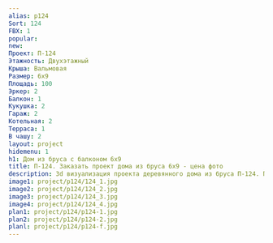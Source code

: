 ```yaml
---
alias: p124
Sort: 124
FBX: 1
popular: 
new: 
Проект: П-124
Этажность: Двухэтажный
Крыша: Вальмовая
Размер: 6х9
Площадь: 100
Эркер: 2
Балкон: 1
Кукушка: 2
Гараж: 2
Котельная: 2
Терраса: 1
В чашу: 2
layout: project
hidemenu: 1
h1: Дом из бруса с балконом 6х9
title: П-124. Заказать проект дома из бруса 6х9 - цена фото
description: 3d визуализация проекта деревянного дома из бруса П-124. Площадь 100 м2, размер 6х9. Вы можете внести любые изменения в проект.
image1: project/p124/124_1.jpg
image2: project/p124/124_2.jpg
image3: project/p124/124_3.jpg
image4: project/p124/124_4.jpg
plan1: project/p124/p124-1.jpg
plan2: project/p124/p124-2.jpg
planl: project/p124/p124-f.jpg
---
```

